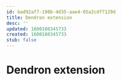 ```yaml
---
id: bad92af7-198b-4d35-aae4-05a2cdf7129d
title: Dendron extension
desc: ''
updated: 1600108345733
created: 1600108345733
stub: false
---
```

# Dendron extension
